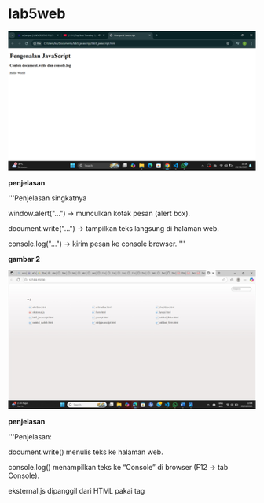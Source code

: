 # lab5web

![foto](https://github.com/Indahwakifa/lab5web/blob/e1b3f1e40dbf5880ab2dc69898e3a430d7f13d87/foto/jvs1.png)

**penjelasan**

'''Penjelasan singkatnya

window.alert("...") → munculkan kotak pesan (alert box).

document.write("...") → tampilkan teks langsung di halaman web.

console.log("...") → kirim pesan ke console browser.
'''

**gambar 2**

![foto](https://github.com/Indahwakifa/lab5web/blob/f8a622895af8094bb131ed2444d4bb679c69003f/foto/jvs2.jpg)

**penjelasan**

'''Penjelasan:

document.write() menulis teks ke halaman web.

console.log() menampilkan teks ke “Console” di browser (F12 → tab Console).

eksternal.js dipanggil dari HTML pakai tag <script src="...">.

'''

**gambar3**
![foto](https://github.com/Indahwakifa/lab5web/blob/1b114735fed3b18344fc68e17105bf3d2f306c4a/foto/jvs3.png)

**penjelasan**

'''Penjelasan:

window.alert() → menampilkan pesan pop-up ke pengguna.

<!-- ... //--> adalah gaya lama untuk menyembunyikan script dari browser lama (nggak wajib di browser modern).

'''

**gambar4**
![foto](https://github.com/Indahwakifa/lab5web/blob/0b53e008ae465005107683f824a925b6eae55046/foto/jvs4.png)

**penjelasan**


![foto](https://github.com/Indahwakifa/lab5web/blob/e2c1e282fcd130a8a780592e24b3d5821762bfcd/foto/jvs5.png)

![foto](https://github.com/Indahwakifa/lab5web/blob/80930ce026dbdfb0f3bf0ee655d0edc3a2f7d0c7/foto/jvs6.png)

![foto](https://github.com/Indahwakifa/lab5web/blob/859fb262208f530ad035469b3acf70e73d20f234/foto/jvs7.png)

![foto](https://github.com/Indahwakifa/lab5web/blob/2e397b5eccdef933381744703ef25186e025b00d/foto/jvs8.png)

![foto](https://github.com/Indahwakifa/lab5web/blob/fd690042898cc389e2833d03ea4a2a2e2e730481/foto/jvs9.png)

![foto](https://github.com/Indahwakifa/lab5web/blob/0f4f48176ad69e81cfa0b6c23440262750df6255/foto/jvs10.png)

![foto](https://github.com/Indahwakifa/lab5web/blob/7f2e96c1807acf7b9b7b7aa4f3a74503ec6a892d/foto/jvs11.png)

![foto](https://github.com/Indahwakifa/lab5web/blob/231f8075654f14be8ea2ad29f932c76e034f1a50/foto/jvs12.png)

